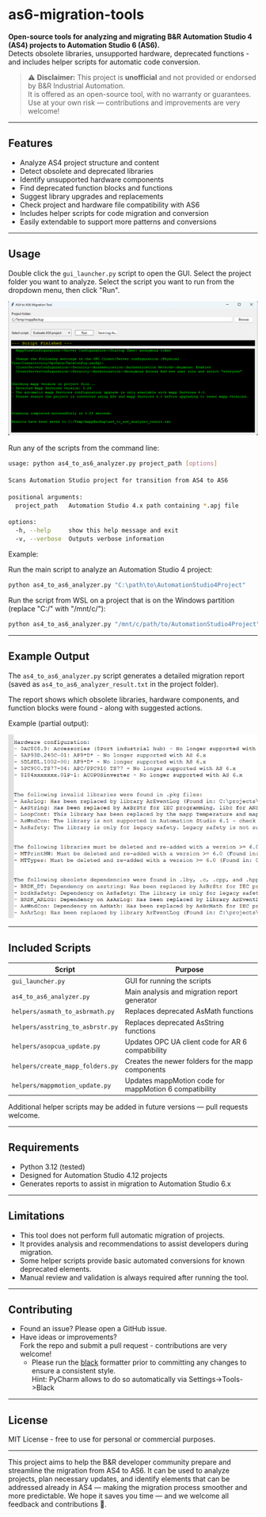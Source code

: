 # as6-migration-tools

**Open-source tools for analyzing and migrating B&R Automation Studio 4 (AS4) projects to Automation Studio 6 (AS6).**  
Detects obsolete libraries, unsupported hardware, deprecated functions - and includes helper scripts for automatic code conversion.

> ⚠️ **Disclaimer:** This project is **unofficial** and not provided or endorsed by B&R Industrial Automation.  
> It is offered as an open-source tool, with no warranty or guarantees.  
> Use at your own risk — contributions and improvements are very welcome!

---

## Features

- Analyze AS4 project structure and content
- Detect obsolete and deprecated libraries
- Identify unsupported hardware components
- Find deprecated function blocks and functions
- Suggest library upgrades and replacements
- Check project and hardware file compatibility with AS6
- Includes helper scripts for code migration and conversion  
- Easily extendable to support more patterns and conversions

---

## Usage

Double click the `gui_launcher.py` script to open the GUI. Select the project folder you want to analyze. Select the script you want to run from the dropdown menu, then click "Run".

![Example Analysis Output](docs/gui1.png)

Run any of the scripts from the command line:

```bash
usage: python as4_to_as6_analyzer.py project_path [options]

Scans Automation Studio project for transition from AS4 to AS6

positional arguments:
  project_path   Automation Studio 4.x path containing *.apj file

options:
  -h, --help     show this help message and exit
  -v, --verbose  Outputs verbose information

```

Example:

Run the main script to analyze an Automation Studio 4 project:

```bash
python as4_to_as6_analyzer.py "C:\path\to\AutomationStudio4Project"
```

Run the script from WSL on a project that is on the Windows partition (replace "C:/" with "/mnt/c/"):  

```bash
python as4_to_as6_analyzer.py "/mnt/c/path/to/AutomationStudio4Project"
```  

---

## Example Output

The `as4_to_as6_analyzer.py` script generates a detailed migration report (saved as `as4_to_as6_analyzer_result.txt` in the project folder).

The report shows which obsolete libraries, hardware components, and function blocks were found - along with suggested actions.

Example (partial output):

![Example Analysis Output](docs/example_output.png)

---

## Included Scripts

| Script                           | Purpose                                                |
|----------------------------------|--------------------------------------------------------|
| `gui_launcher.py`                | GUI for running the scripts                            |
| `as4_to_as6_analyzer.py`         | Main analysis and migration report generator           |
| `helpers/asmath_to_asbrmath.py`  | Replaces deprecated AsMath functions                   |
| `helpers/asstring_to_asbrstr.py` | Replaces deprecated AsString functions                 |
| `helpers/asopcua_update.py`      | Updates OPC UA client code for AR 6 compatibility      |
| `helpers/create_mapp_folders.py` | Creates the newer folders for the mapp components      |
| `helpers/mappmotion_update.py`   | Updates mappMotion code for mappMotion 6 compatibility |

Additional helper scripts may be added in future versions — pull requests welcome.

---

## Requirements

- Python 3.12 (tested)
- Designed for Automation Studio 4.12 projects
- Generates reports to assist in migration to Automation Studio 6.x

---

## Limitations

- This tool does not perform full automatic migration of projects.
- It provides analysis and recommendations to assist developers during migration.
- Some helper scripts provide basic automated conversions for known deprecated elements.
- Manual review and validation is always required after running the tool.

---

## Contributing

- Found an issue? Please open a GitHub issue.
- Have ideas or improvements?  
  Fork the repo and submit a pull request - contributions are very welcome!
  - Please run the [black](https://black.readthedocs.io/en/stable/) formatter prior to committing any changes to ensure a consistent style. \
    Hint: PyCharm allows to do so automatically via Settings->Tools->Black

---

## License

MIT License - free to use for personal or commercial purposes.

---

This project aims to help the B&R developer community prepare and streamline the migration from AS4 to AS6. It can be used to analyze projects, plan necessary updates, and identify elements that can be addressed already in AS4 — making the migration process smoother and more predictable. We hope it saves you time — and we welcome all feedback and contributions 🚀.
